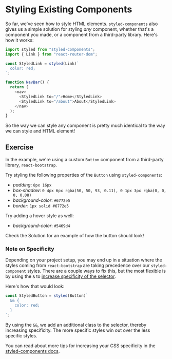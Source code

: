 # Styling Existing Components

So far, we've seen how to style HTML elements. `styled-components` also gives us
a simple solution for styling _any_ component, whether that's a component you
made, or a component from a third-party library. Here's how it works:

```js
import styled from "styled-components";
import { Link } from "react-router-dom";

const StyledLink = styled(Link)`
  color: red;
`;

function NavBar() {
  return (
    <nav>
      <StyledLink to="/">Home</StyledLink>
      <StyledLink to="/about">About</StyledLink>
    </nav>
  );
}
```

So the way we can style any component is pretty much identical to the way we can
style and HTML element!

## Exercise

In the example, we're using a custom `Button` component from a third-party
library, `react-bootstrap`.

Try styling the following properties of the `Button` using `styled-components`:

- _padding_: `8px 16px`
- _box-shadow_:
  `0 4px 6px rgba(50, 50, 93, 0.11), 0 1px 3px rgba(0, 0, 0, 0.08)`
- _background-color_: `#6772e5`
- _border_: `1px solid #6772e5`

Try adding a hover style as well:

- _background-color_: `#5469d4`

Check the Solution for an example of how the button should look!

### Note on Specificity

Depending on your project setup, you may end up in a situation where the styles
coming from `react-bootstrap` are taking precedence over our `styled-component`
styles. There are a couple ways to fix this, but the most flexible is by using
the `&` to
[increase specificity of the selector](https://styled-components.com/docs/faqs#how-can-i-override-styles-with-higher-specificity).

Here's how that would look:

```js
const StyledButton = styled(Button)`
  && {
    color: red;
  }
`;
```

By using the `&&`, we add an additional class to the selector, thereby
increasing specificity. The more specific styles win out over the less specific styles. 

You can read about more tips for increasing your CSS specificity in the
[styled-components docs](https://styled-components.com/docs/advanced#issues-with-specificity).
